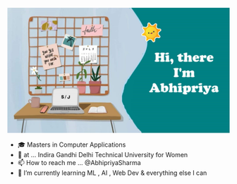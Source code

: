 ![Intro](https://github.com/Abbie-sharma/Website-Development/blob/master/Editor.jpg?raw=true)
<!--
**Abbie-sharma/Abbie-sharma** is a ✨ _special_ ✨ repository because its `README.md` (this file) appears on your GitHub profile.

Here are some ideas to get you started:

- 🔭 I’m currently working on ...

- 👯 I’m looking to collaborate on ...
- 🤔 I’m looking for help with ...
- 💬 Ask me about ...
- 📫 How to reach me: ...
- 😄 Pronouns: ...
- ⚡ Fun fact: ...
--> 
- :mortar_board: Masters in Computer Applications
- :school_satchel: at ... Indira Gandhi Delhi Technical University for Women
- :mailbox: How to reach me ...  @AbhipriyaSharma
- 🌱 I’m currently learning ML , AI , Web Dev & everything else I can 
